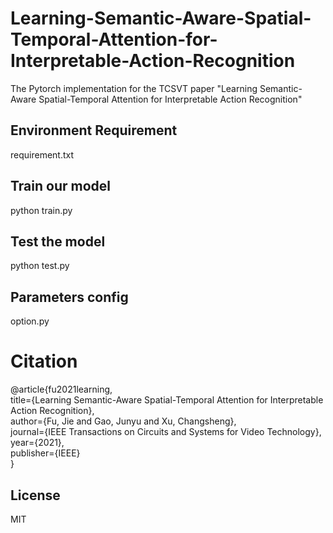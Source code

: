 # Learning-Semantic-Aware-Spatial-Temporal-Attention-for-Interpretable-Action-Recognition
The Pytorch implementation for the TCSVT paper "Learning Semantic-Aware Spatial-Temporal Attention for Interpretable Action Recognition"

## Environment Requirement
requirement.txt


## Train our model
python train.py

## Test the model
python test.py

## Parameters config
option.py

# Citation
@article{fu2021learning, <br>
    title={Learning Semantic-Aware Spatial-Temporal Attention for Interpretable Action Recognition}, <br>
    author={Fu, Jie and Gao, Junyu and Xu, Changsheng}, <br>
    journal={IEEE Transactions on Circuits and Systems for Video Technology}, <br>
    year={2021}, <br>
    publisher={IEEE} <br>
}

## License
MIT
